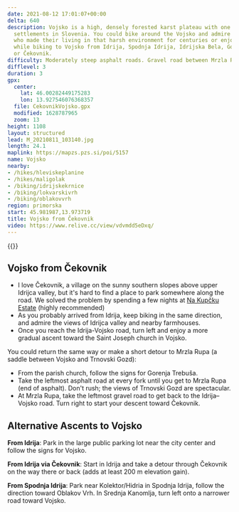 ```yaml
---
date: 2021-08-12 17:01:07+00:00
delta: 640
description: Vojsko is a high, densely forested karst plateau with one of the highest-lying
  settlements in Slovenia. You could bike around the Vojsko and admire the people
  who made their living in that harsh environment for centuries or enjoy the views
  while biking to Vojsko from Idrija, Spodnja Idrija, Idrijska Bela, Gorenja Trebuša,
  or Čekovnik.
difficulty: Moderately steep asphalt roads. Gravel road between Mrzla Rupa and Vojsko.
difflevel: 3
duration: 3
gpx:
  center:
    lat: 46.00282449175283
    lon: 13.927546076368357
  file: CekovnikVojsko.gpx
  modified: 1628787965
  zoom: 13
height: 1108
layout: structured
lead: M_20210811_103140.jpg
length: 24.1
maplink: https://mapzs.pzs.si/poi/5157
name: Vojsko
nearby:
- /hikes/hleviskeplanine
- /hikes/maligolak
- /biking/idrijskekrnice
- /biking/lokvarskivrh
- /biking/oblakovvrh
region: primorska
start: 45.981987,13.973719
title: Vojsko from Čekovnik
video: https://www.relive.cc/view/vdvmdd5eDxq/
---
```

{{<hike-details description="yes">}}

## Vojsko from Čekovnik

* I love Čekovnik, a village on the sunny southern slopes above upper Idrijca valley, but it's hard to find a place to park somewhere along the road. We solved the problem by spending a few nights at [Na Kupčku Estate](https://www.nakupckuestate.com/) (highly recommended)
* As you probably arrived from Idrija, keep biking in the same direction, and admire the views of Idrijca valley and nearby farmhouses.
* Once you reach the Idrija-Vojsko road, turn left and enjoy a more gradual ascent toward the Saint Joseph church in Vojsko.

You could return the same way or make a short detour to Mrzla Rupa (a saddle between Vojsko and Trnovski Gozd):

* From the parish church, follow the signs for Gorenja Trebuša.
* Take the leftmost asphalt road at every fork until you get to Mrzla Rupa (end of asphalt). Don't rush; the views of Trnovski Gozd are spectacular.
* At Mrzla Rupa, take the leftmost gravel road to get back to the Idrija–Vojsko road. Turn right to start your descent toward Čekovnik.

## Alternative Ascents to Vojsko

**From Idrija**: Park in the large public parking lot near the city center and follow the signs for Vojsko.

**From Idrija via Čekovnik**: Start in Idrija and take a detour through Čekovnik on the way there or back (adds at least 200 m elevation gain).

**From Spodnja Idrija**: Park near Kolektor/Hidria in Spodnja Idrija, follow the direction toward Oblakov Vrh. In Srednja Kanomlja, turn left onto a narrower road toward Vojsko. 
